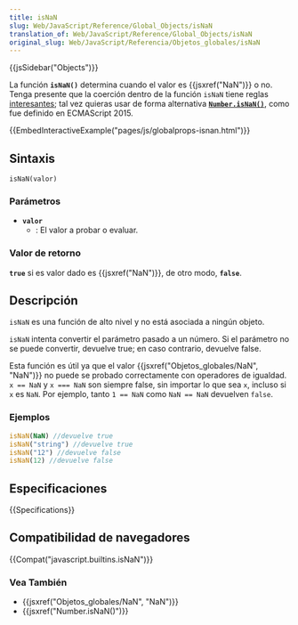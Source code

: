 ```yaml
---
title: isNaN
slug: Web/JavaScript/Reference/Global_Objects/isNaN
translation_of: Web/JavaScript/Reference/Global_Objects/isNaN
original_slug: Web/JavaScript/Referencia/Objetos_globales/isNaN
---
```


{{jsSidebar("Objects")}}

La función **`isNaN()`** determina cuando el valor es {{jsxref("NaN")}} o no. Tenga presente que la coerción dentro de la función `isNaN` tiene reglas [interesantes](/es/docs/Web/JavaScript/Referencia/Objetos_globales/isNaN#Description); tal vez quieras usar de forma alternativa **[`Number.isNaN()`](/es/docs/Web/JavaScript/Referencia/Objetos_globales/Number/isNaN)**, como fue definido en ECMAScript 2015.

{{EmbedInteractiveExample("pages/js/globalprops-isnan.html")}}

## Sintaxis

```
isNaN(valor)
```

### Parámetros

- **`valor`**
  - : El valor a probar o evaluar.

### Valor de retorno

**`true`** si es valor dado es {{jsxref("NaN")}}, de otro modo, **`false`**.

## Descripción

`isNaN` es una función de alto nivel y no está asociada a ningún objeto.

`isNaN` intenta convertir el parámetro pasado a un número. Si el parámetro no se puede convertir, devuelve true; en caso contrario, devuelve false.

Esta función es útil ya que el valor {{jsxref("Objetos_globales/NaN", "NaN")}} no puede se probado correctamente con operadores de igualdad. `x == NaN` y `x === NaN` son siempre false, sin importar lo que sea `x`, incluso si `x` es `NaN`. Por ejemplo, tanto `1 == NaN` como `NaN == NaN` devuelven `false`.

### Ejemplos

```js
isNaN(NaN) //devuelve true
isNaN("string") //devuelve true
isNaN("12") //devuelve false
isNaN(12) //devuelve false
```

## Especificaciones

{{Specifications}}

## Compatibilidad de navegadores

{{Compat("javascript.builtins.isNaN")}}

### Vea También

- {{jsxref("Objetos_globales/NaN", "NaN")}}
- {{jsxref("Number.isNaN()")}}
